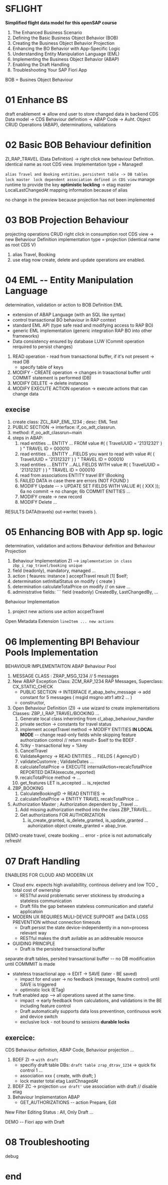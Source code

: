 # SFLIGHT
**Simplified flight data model for this openSAP course**   
01. The Enhanced Business Scenario
02. Defining the Basic Business Object Behavior (BOB)
03. Creating the Business Object Behavior Projection
04. Enhancing the BO Behavior with App-Specific Logic
05. Understanding Entity Manipulation Language (EML)
06. Implementing the Business Object Behavior (ABAP)
07. Enabling the Draft Handling
08. Troubleshooting Your SAP Fiori App

BOB = Busines Object Behaviour 

# 01 Enhance BS
draft enablement => allow end user to store changed data in backend 
CDS Data model -> CDS Behaviour definition -> ABAP Code  -> Auht. Object 
                     CRUD Operations (ABAP), determinations, validations

# 02 Basic BOB Behaviour definition 
ZI_RAP_TRAVEL (Data Definition) -> right click new behaviour Definition. 
identical name as root CDS view. 
Implementation type = Managed! 

``` alias Travel and Booking entities. ``` 
``` persistent table -> DB tables  ```  
``` lock master ``` ``` lock dependent association defined in CDS view```
manage runtime to provide the key 
**optimistic lockling** -> etag master LocalLastChangedAt
mapping information because of alias 

no change in the preview because projection has not been implemented

# 03 BOB Projection Behaviour 
projecting operations CRUD 
right click in consumption root CDS view -> new Behaviour Definition
implementation type = projection (identical name as root CDS V)
1. alias Travel, Booking 
2. use etag
now create, delete and update operations are enabled. 

# 04 EML -- Entity Manipulation Language 
determination, validation or action to BOB Definition
EML 
* extension of ABAP Language (with an SQL like syntax)
* control transactional BO behaviour in RAP context 
* standard EML API (type safe read and modifying access to RAP BO)
* generic EML implementation (generic integration RAP BO into other frameworks)
* Data consistency ensured by database LUW (Commit operation rerquired to persist changes)

01. READ operation - read from transactional buffer, if it's not present -> read DB 
    * specify table of keys 
02. MODIFY - CREATE operation -> changes in trasactional buffer until COMMIT statement is performed (DB)
03. MODIFY DELETE -> delete instances 
04. MODIFY EXECUTE ACTION operation -> execute actions that can change data


## execise 
1. create class: ZCL_RAP_EML_1234 ; desc: EML Test
2. PUBLIC SECTION -> interface: if_oo_adt_classrun. 
3. method: if_oo_adt_classrun~main 
4. steps in ABAP: 
    1. read entities ... ENTITY ... FROM value #( ( TravelUUID = '21312321' ) ) " TRAVEL ID = 000010 
    2. read entities ... ENTITY ...FIELDS you want to read with value #( ( TravelUUID = '21312321' ) ) " TRAVEL ID = 000010 
    3. read entities ... ENTITY ...ALL FIELDS WITH value #( ( TravelUUID = '21312321' ) ) " TRAVEL ID = 000010 
    4. read from associations ENTITY travel BY \Booking
    5. FAILED DATA in case there are errors (NOT FOUND )
    6. MODIFY Update -- > UPDATE SET FIELDS WITH VALUE #( ( XXX )); 6a no commit -> no change; 6b COMMIT ENITTIES ... 
    7. MODIFY create -> new record 
    8. MODIFY Delete
... 


RESULTS DATA(travels)
out->write( travels ).

# 05 Enhancing BOB with App sp. logic   
determination, validation and actions 
Behaviour definition and Behaviour Projection 
1. Behaviour Implementation  ZI --> ``` implementation in class zbp_i_rap_travel/booking unique ``` 
2. field (readonly), mandatory, managed ... 
3. action ( feaures: instance ) acceptTravel result [1] $self; 
4. determination setInitialStatus on modify { create } 
5. determination calculateTotalPrice on modify // on save ... 
6. administrative fields: ``` field (readonly) CreatedBy, LastChangedBy, ... 

Behaviour Implementation
1. project new actions use action accpetTravel 

Open Metadata Extension 
``` lineItem ... new actions  ``` 

# 06 Implementing BPI  Behaviour Pools Implementation 
BEHAVIOUR IMPLEMENTAITON ABAP 
Behaviour Pool
1. MESSAGE CLASS : ZRAP_MSG_1234 // 5 messages 
2. New ABAP Exception Class: ZCM_RAP_1234 RAP Messages, Superclass: CX_STATIC_CHECK  
    * PUBLIC SECTION -> INTERFACE if_abap_behv_message -> add constant for 5 messages ( msgid msgno attr1 attr2 ... )
    * constructor, 
3. Open Behaviour Definition (ZI) -> use wizard to create implementations Classes: ZBP_I_RAP_TRAVEL/BOOKING ...  
    1. Generate local class inherinting from cl_abap_behaviour_handler 
    2. private section -> constants for travel status 
    3. implement acceptTravel method -> MODIFY ENTITIES **IN LOCAL MODE** -- change read-only fields while skipping feature authorization control // return result= $self to the BDEF . 
    4. %tky - transactional key = %key 
    5. CancelTravel 
    6. ValidateAgency -> READ ENTITIES ...  FIELDS ( AgencyID )
    7. validateCustomre ; ValidateDates ... 
    8. calculateTotalPrice -> EXECUTE internalAction=recalcTotalPrice REPORTED DATA(execute_reported)
    9. recalcTotalPrice method -> ... 
    10. get_features  LET is_accepted ... is_rejected
4. ZBP_BOOKING 
    1. CalculateBookingID  -> READ ENTITIES -> 
    2. calculateTotalPrice -> ENTITY TRAVEL recalcTotalPrice ...
5. Authorization Master ; Authorization dependent by _Travel ... 
    1. Add missing authorization method into the class ZBP_TRAVEL... 
    2. Get authorizations FOR AUTHORIZATION 
        1. is_create_granted, is_delete_granted, is_update_granted ... auhorization object create_granted = abap_true. 

DEMO 
create travel, create booking ... error - price is not automatically refresh! 

# 07 Draft Handling 
ENABLERS FOR CLOUD AND MODERN UX 
- Cloud env. expects high availabillity, continous delivery and low TCO _ total cost of ownership 
    * RESTful avoid problematic server stickiness by stroducing a stateless communication 
    * Draft fills the gap between stateless communication and stateful applicatoin 
- MODERN UX REQUIRES MULI-DEVICE SUPPORT and DATA LOSS PREVENTION without connection timeouts 
    * Draft persist the state device-independently in a non=process relevant way 
    * RESTful makes the draft avilable as an addresable resource 
- GUIDING PRINCIPLE 
    * Draft is the persisted transactional buffer 

separate draft tables, persited transactional buffer -- no DB modification until COMMMIT is made
* stateless trasactional app -> EDIT -> SAVE (later - BE saved)
    * impact for end user -> no feedback (message, feautre control) until SAVE is triggered
    * optimistic lock (ETag)
*  fraft enabled app  --> all operations saved at the same time. 
    * impact -> early feedback from calculations, and validations in the BE including feature control 
    * Draft automatically supports data loss preventinon, continuous work and device switch 
    * exclusive lock - not bound to sessions **durable locks**


## exercice: 
CDS Behaviour definition, ABAP Code, Behaviour projection ... 
1. BDEF ZI -> ```with draft``` 
    * specifiy draft table DBs: ```draft table zrap_dtrav_1234```  -> quick fix control 1 ... 
    * association xxx { create, with draft; }
    * lock master total etag LastChnagedAt 
2. BDEF ZC -> projection ``` use draft' ```  use association with draft // disable etag 
3. Behaviour Implementation ABAP 
    * GET_AUTHORIZATIONS -- action Prepare, Edit 

New Filter Editing Status : All, Only Draft ... 

DEMO -- Fiori app with Draft 

# 08 Troubleshooting 
debug


# end 